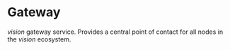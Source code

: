 # Gateway

*vision* gateway service. Provides a central point of contact for all nodes in the *vision* ecosystem.